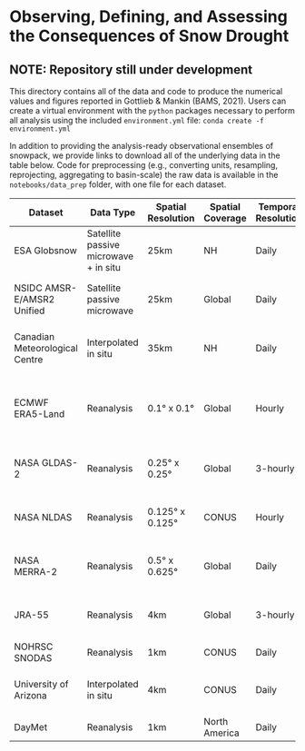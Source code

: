 # Observing, Defining, and Assessing the Consequences of Snow Drought
## NOTE: Repository still under development

This directory contains all of the data and code to produce the numerical values and figures reported in Gottlieb & Mankin (BAMS, 2021). Users can create a virtual environment with the `python` packages necessary to perform all analysis using the included `environment.yml` file:
`conda create -f environment.yml`

In addition to providing the analysis-ready observational ensembles of snowpack, we provide links to download all of the underlying data in the table below. Code for preprocessing (e.g., converting units, resampling, reprojecting, aggregating to basin-scale) the raw data is available in the `notebooks/data_prep` folder, with one file for each dataset.

| Dataset | Data Type | Spatial Resolution | Spatial Coverage | Temporal Resolution | Temporal Coverage | Where to Download | Download Method |
| ------- | --------- | ------------------ | ---------------- | ------------------- | ----------------- | ----------------- | --------------- |
| ESA Globsnow | Satellite passive microwave + in situ | 25km | NH | Daily | 1979-2018 | https://www.globsnow.info/swe/ | wget |
| NSIDC AMSR-E/AMSR2 Unified | Satellite passive microwave | 25km | Global | Daily | 2002-present | https://nsidc.org/data/ae\_dysno | wget (NASA Earthdata account required) | 
| Canadian Meteorological Centre | Interpolated in situ | 35km | NH | Daily | 1998-2019 | https://nsidc.org/data/NSIDC-0447/versions/1 | wget (NASA Earthdata account required) |
| ECMWF ERA5-Land | Reanalysis | 0.1° x 0.1° | Global | Hourly | 1979-present | https://cds.climate.copernicus.eu/cdsapp\#!/dataset/reanalysis-era5-land?tab=form | python script (Copernicus CDS account required) |
| NASA GLDAS-2 | Reanalysis | 0.25° x 0.25° | Global | 3-hourly | 2000-present | https://disc.gsfc.nasa.gov/datasets?keywords=GLDAS | wget (NASA Earthdata account required) |
| NASA NLDAS | Reanalysis | 0.125° x 0.125° | CONUS | Hourly | 1979-present  | https://disc.gsfc.nasa.gov/datasets?keywords=NLDAS | wget (NASA Earthdata account required) |
| NASA MERRA-2 | Reanalysis | 0.5° x 0.625° | Global | Daily | 1980-present | https://disc.gsfc.nasa.gov/datasets?project=MERRA-2 | wget (NASA Earthdata account required) |
| JRA-55 | Reanalysis | 4km | Global | 3-hourly | 1958-present | https://rda.ucar.edu/datasets/ds628.0/index.html\#!access | wget (UCAR RDA account required) |
| NOHRSC SNODAS | Reanalysis | 1km | CONUS | Daily | 2003-present | https://nsidc.org/data/g02158 | wget |
| University of Arizona | Interpolated in situ | 4km | CONUS | Daily | 1981-2017 | https://nsidc.org/data/nsidc-0719 | wget (NASA Earthdata account required) |
| DayMet | Reanalysis | 1km | North America | Daily | 1980-present | https://daymet.ornl.gov/getdata | wget |
